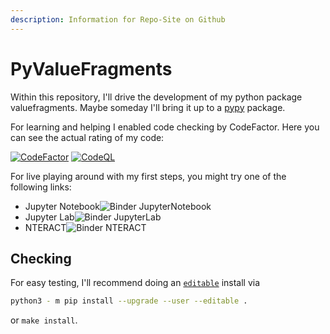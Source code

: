 ```yaml
---
description: Information for Repo-Site on Github
---
```


# PyValueFragments

Within this repository, I'll drive the development of my python package valuefragments. Maybe someday I'll bring it up to a [pypy](http://pypi.org) package.

For learning and helping I enabled code checking by CodeFactor. Here you can see the actual rating of my code:

[![CodeFactor](https://www.codefactor.io/repository/github/barry1/pyvaluefragments/badge)](https://www.codefactor.io/repository/github/barry1/pyvaluefragments) [![CodeQL](https://github.com/Barry1/PyValueFragments/actions/workflows/codeql-analysis.yml/badge.svg)](https://github.com/Barry1/PyValueFragments/actions/workflows/codeql-analysis.yml)

For live playing around with my first steps, you might try one of the following links:

* Jupyter Notebook![Binder JupyterNotebook](https://mybinder.org/badge_logo.svg)
* Jupyter Lab![Binder JupyterLab](https://mybinder.org/badge_logo.svg)
* NTERACT![Binder NTERACT](https://mybinder.org/badge_logo.svg)

## Checking

For easy testing, I'll recommend doing an [`editable`](https://pip.pypa.io/en/stable/cli/pip_install/#install-editable) install via

```bash
python3 - m pip install --upgrade --user --editable .
```

or `make install`.

